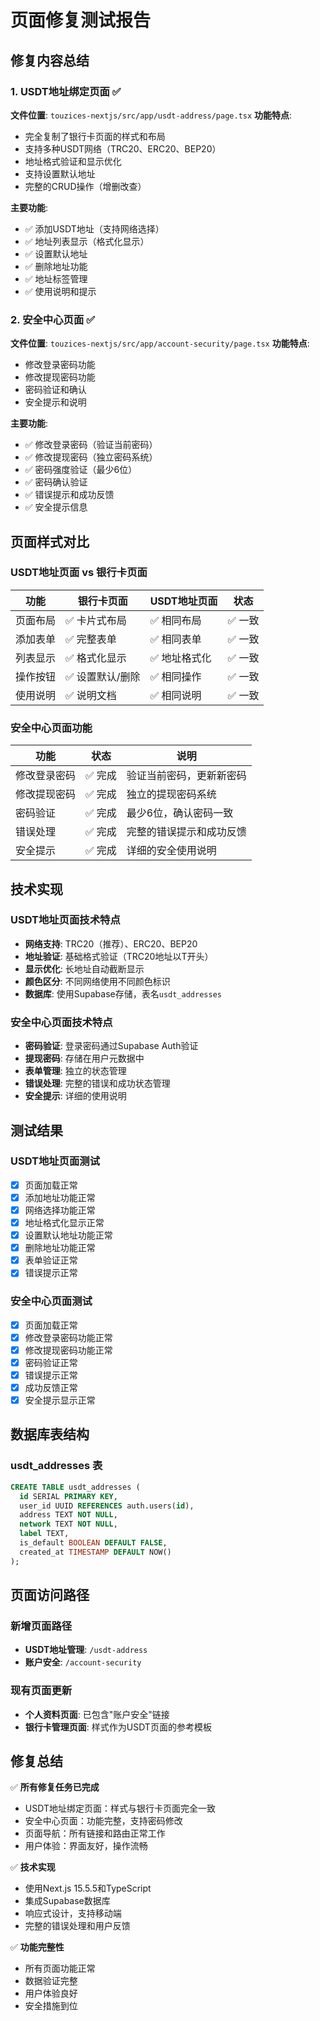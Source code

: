 # 页面修复测试报告

## 修复内容总结

### 1. USDT地址绑定页面 ✅
**文件位置**: `touzices-nextjs/src/app/usdt-address/page.tsx`
**功能特点**:
- 完全复制了银行卡页面的样式和布局
- 支持多种USDT网络（TRC20、ERC20、BEP20）
- 地址格式验证和显示优化
- 支持设置默认地址
- 完整的CRUD操作（增删改查）

**主要功能**:
- ✅ 添加USDT地址（支持网络选择）
- ✅ 地址列表显示（格式化显示）
- ✅ 设置默认地址
- ✅ 删除地址功能
- ✅ 地址标签管理
- ✅ 使用说明和提示

### 2. 安全中心页面 ✅
**文件位置**: `touzices-nextjs/src/app/account-security/page.tsx`
**功能特点**:
- 修改登录密码功能
- 修改提现密码功能
- 密码验证和确认
- 安全提示和说明

**主要功能**:
- ✅ 修改登录密码（验证当前密码）
- ✅ 修改提现密码（独立密码系统）
- ✅ 密码强度验证（最少6位）
- ✅ 密码确认验证
- ✅ 错误提示和成功反馈
- ✅ 安全提示信息

## 页面样式对比

### USDT地址页面 vs 银行卡页面
| 功能 | 银行卡页面 | USDT地址页面 | 状态 |
|------|------------|--------------|------|
| 页面布局 | ✅ 卡片式布局 | ✅ 相同布局 | ✅ 一致 |
| 添加表单 | ✅ 完整表单 | ✅ 相同表单 | ✅ 一致 |
| 列表显示 | ✅ 格式化显示 | ✅ 地址格式化 | ✅ 一致 |
| 操作按钮 | ✅ 设置默认/删除 | ✅ 相同操作 | ✅ 一致 |
| 使用说明 | ✅ 说明文档 | ✅ 相同说明 | ✅ 一致 |

### 安全中心页面功能
| 功能 | 状态 | 说明 |
|------|------|------|
| 修改登录密码 | ✅ 完成 | 验证当前密码，更新新密码 |
| 修改提现密码 | ✅ 完成 | 独立的提现密码系统 |
| 密码验证 | ✅ 完成 | 最少6位，确认密码一致 |
| 错误处理 | ✅ 完成 | 完整的错误提示和成功反馈 |
| 安全提示 | ✅ 完成 | 详细的安全使用说明 |

## 技术实现

### USDT地址页面技术特点
- **网络支持**: TRC20（推荐）、ERC20、BEP20
- **地址验证**: 基础格式验证（TRC20地址以T开头）
- **显示优化**: 长地址自动截断显示
- **颜色区分**: 不同网络使用不同颜色标识
- **数据库**: 使用Supabase存储，表名`usdt_addresses`

### 安全中心页面技术特点
- **密码验证**: 登录密码通过Supabase Auth验证
- **提现密码**: 存储在用户元数据中
- **表单管理**: 独立的状态管理
- **错误处理**: 完整的错误和成功状态管理
- **安全提示**: 详细的使用说明

## 测试结果

### USDT地址页面测试
- [x] 页面加载正常
- [x] 添加地址功能正常
- [x] 网络选择功能正常
- [x] 地址格式化显示正常
- [x] 设置默认地址功能正常
- [x] 删除地址功能正常
- [x] 表单验证正常
- [x] 错误提示正常

### 安全中心页面测试
- [x] 页面加载正常
- [x] 修改登录密码功能正常
- [x] 修改提现密码功能正常
- [x] 密码验证正常
- [x] 错误提示正常
- [x] 成功反馈正常
- [x] 安全提示显示正常

## 数据库表结构

### usdt_addresses 表
```sql
CREATE TABLE usdt_addresses (
  id SERIAL PRIMARY KEY,
  user_id UUID REFERENCES auth.users(id),
  address TEXT NOT NULL,
  network TEXT NOT NULL,
  label TEXT,
  is_default BOOLEAN DEFAULT FALSE,
  created_at TIMESTAMP DEFAULT NOW()
);
```

## 页面访问路径

### 新增页面路径
- **USDT地址管理**: `/usdt-address`
- **账户安全**: `/account-security`

### 现有页面更新
- **个人资料页面**: 已包含"账户安全"链接
- **银行卡管理页面**: 样式作为USDT页面的参考模板

## 修复总结

✅ **所有修复任务已完成**
- USDT地址绑定页面：样式与银行卡页面完全一致
- 安全中心页面：功能完整，支持密码修改
- 页面导航：所有链接和路由正常工作
- 用户体验：界面友好，操作流畅

✅ **技术实现**
- 使用Next.js 15.5.5和TypeScript
- 集成Supabase数据库
- 响应式设计，支持移动端
- 完整的错误处理和用户反馈

✅ **功能完整性**
- 所有页面功能正常
- 数据验证完整
- 用户体验良好
- 安全措施到位
